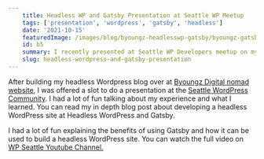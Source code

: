 ```yaml
---
    title: Headless WP and Gatsby Presentation at Seattle WP Meetup
    tags: ['presentation', 'wordpress', 'gatsby', 'headless']
    date: '2021-10-15'
    featuredImage: /images/blog/byoungz-headlesswp-gatsby/byoungz-gatsby-build.jpg
    id: b5
    summary: I recently presented at Seattle WP Developers meetup on my recent headless WP rebuild of my digital nomad blog. 
    slug: headless-wordpress-and-gatsby-presentation
---
```


After building my headless Wordpress blog over at <a href="https://byoungz.com" target="_blank" rel="external noopener noreferrer">Byoungz Digital nomad website</a>, I was offered a slot to do a presentation at the <a href="https://wpseattle.org/" target="_blank" rel="external noopener noreferrer">Seattle WordPress Community</a>. I had a lot of fun talking about my experience and what I learned. You can read my in depth blog post about developing a headless WordPress site at <Link href="/byoungz-headlesswp-gatsby">Headless WordPress and Gatsby</Link>.

I had a lot of fun explaining the benefits of using Gatsby and how it can be used to build a headless WordPress site. You can watch the full video on <a href="https://www.youtube.com/watch?v=uefnclkjovw" target="_blank" rel="external noopener noreferrer">WP Seattle Youtube Channel.</a>